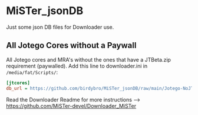 # MiSTer_jsonDB
Just some json DB files for Downloader use.

## All Jotego Cores without a Paywall

All Jotego cores and MRA's without the ones that have a JTBeta.zip requirement (paywalled). Add this line to downloader.ini in `/media/fat/Scripts/`:

```ini
[jtcores]
db_url = https://github.com/birdybro/MiSTer_jsonDB/raw/main/Jotego-NoJTBeta.json.zip
```

Read the Downloader Readme for more instructions --> https://github.com/MiSTer-devel/Downloader_MiSTer
